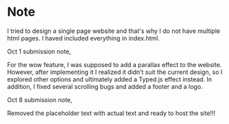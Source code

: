 # Note

I tried to design a single page website and that's why I do not have multiple html pages. I haved included everything in index.html.

Oct 1 submission note,

For the wow feature, I was supposed to add a parallax effect to the website. However, after implementing it I realized it didn’t suit the current design, so I explored other options and ultimately added a Typed.js effect instead. In addition, I fixed several scrolling bugs and added a footer and a logo.

Oct 8 submission note,

Removed the placeholder text with actual text and ready to host the site!!!


